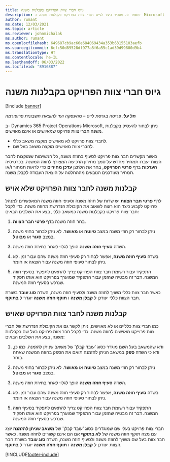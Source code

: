 ```yaml
---
title: גיוס חברי צוות הפרויקט בקבלנות משנה
description: מאמר זה מסביר כיצד לגייס חברי צוות הפרויקט בקבלנות משנה ב- Microsoft Dynamics 365 Project Operations‏.
author: rumant
ms.date: 12/03/2021
ms.topic: article
ms.reviewer: johnmichalak
ms.author: rumant
ms.openlocfilehash: 649687cb9ac66e684069434a353b63155103aefb
ms.sourcegitcommit: 6cfc50d89528df977a8f6a55c1ad39d99800d9b4
ms.translationtype: HT
ms.contentlocale: he-IL
ms.lasthandoff: 06/03/2022
ms.locfileid: "8916887"
---
```

# <a name="subcontracting-project-team-members"></a>גיוס חברי צוות הפרויקט בקבלנות משנה

[!include [banner](../../includes/dataverse-preview.md)]

_**חל על**: פריסה בגרסת לייט – מהעסקה ועד להוצאת חשבונית פרופורמה_

ב- Dynamics 365 Project Operations‏ Microsoft, ניתן לבחור להעסיק בקבלנות משנה חברי צוות פרויקט שמאיושים או אינם מאוישים.

- לחברי צוות פרויקט לא מאוישים מוקצה משאב כללי.
- לחברי צוות מאוישים מוקצה משאב בעל שם.

כאשר מקשרים חבר צוות פרויקט לסעיף בחוזה משנה, כל המשימות שמוקצות לחבר הצוות יעברו תמחיר מחדש על סמך מחירון הרכישה המצורף לחוזה המשנה.  בכרטיסיה **הערכות** בדף **פרטי הפרויקט**, בחר את הלחצן **עדכן מחירים** כדי לראות תמחור ו/או תמחיר מעודכנים הנובעים מההחלטה על הוצאת העבודה לקבלן משנה. 

## <a name="subcontracting-an-unstaffed-project-team-member"></a>קבלנות משנה לחבר צוות הפרויקט שלא אויש
לדף **פרטי חבר הצוות** יש שדות של חוזה משנה וסעיפי חוזה משנה המאפשרים למנהל פרויקט לקבוע כיצד הוא רוצה לשאוב את הקיבולת הנדרשת מחוזה משנה. כדי לקבל חבר צוות פרויקט בקבלנות משנה כמשאב כללי, בצע את השלבים הבאים:

1.  בחר חוזה משנה בדף **פרטי חבר הצוות**.

2.  ניתן לבחור רק חוזי משנה במצב **טיוטה** או **מאושר**. לא ניתן לבחור בחוזי משנה במצב **סגור** או **מבוטל**. 

3.  השדה **סעיף חוזה משנה** הופך לגלוי לאחר בחירת חוזה משנה.

4.  בשדה **סעיף חוזה משנה**, אפשר לבחור רק סעיפי חוזה משנה שהם עבור זמן. לא ניתן לבחור סעיפי חוזה משנה עבור הוצאה או חומר.

5.  התפקיד עבור רשומת חבר צוות הפרויקט צריך להתאים לתפקיד בסעיף חוזה המשנה. דבר זה מבטיח שהזמן עבור התפקיד שמוערך בפרויקט הוא אותו תפקיד שנרכש בסעיף חוזה המשנה. 

כאשר חבר צוות כללי משויך לחוזה משנה ולסעיף חוזה משנה, השדה **סוג עובד** בשורת חבר הצוות כללי יעודכן ל **קבלן משנה** ו **תוקף חוזה משנה** יוגדר ל **בתוקף**.

## <a name="subcontracting-a-staffed-project-team-member"></a>קבלנות משנה לחבר צוות הפרויקט שאויש
כמו חברי צוות כלליים או לא מאוישים, ניתן לקשר גם את הקיבולת הנדרשת של חברי צוות פרוייקט מאוישים לחוזה משנה. כדי לקבל חבר צוות פרויקט בעל שם בקבלנות משנה, בצע את השלבים הבאים:

1.  ודא שהמשאב בעל השם מוגדר כסוג 'עובד קבלן' של משאב שניתן להזמנה. כמו כן, ודא כי השדה **ספק** במשאב הניתן להזמנה תואם את הספק בחוזה המשנה שאתה בוחר. 

2.  ניתן לבחור רק חוזי משנה במצב **טיוטה** או **מאושר**. לא ניתן לבחור בחוזי משנה במצב **סגור** או **מבוטל**. 

3.  השדה **סעיף חוזה משנה** הופך לגלוי לאחר בחירת חוזה משנה.

4.  בשדה **סעיף חוזה משנה**, אפשר לבחור רק סעיפי חוזה משנה שהם עבור זמן. לא ניתן לבחור סעיפי חוזה משנה עבור הוצאה או חומר.

5.  התפקיד עבור רשומת חבר צוות הפרויקט צריך להתאים לתפקיד בסעיף חוזה המשנה. דבר זה מבטיח שהזמן עבור התפקיד שמוערך בפרויקט הוא אותו תפקיד שנרכש בסעיף חוזה המשנה. 

חברי צוות פרויקט בעלי שם שמוגדרים כסוג 'עובד קבלן' של **משאב שניתן להזמנה** יוצג עם מצה תוקף חוזה משנה של **לא בתוקף** אם הם אינם קשורים לחוזה משנה. כאשר חבר צוות בעל שם משויך לחוזה משנה ולסעיף חוזה משנה, השדה **סוג עובד** בשורת חבר הצוות יעודכן ל **קבלן משנה** ו **תוקף חוזה משנה** יוגדר ל **בתוקף**.

[!INCLUDE[footer-include](../../includes/footer-banner.md)]

